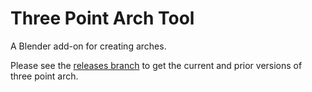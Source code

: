 # Three Point Arch Tool
A Blender add-on for creating arches.

Please see the [releases branch](https://github.com/n-Burn/three_point_arch/tree/releases) to get the 
current and prior versions of three point arch.
